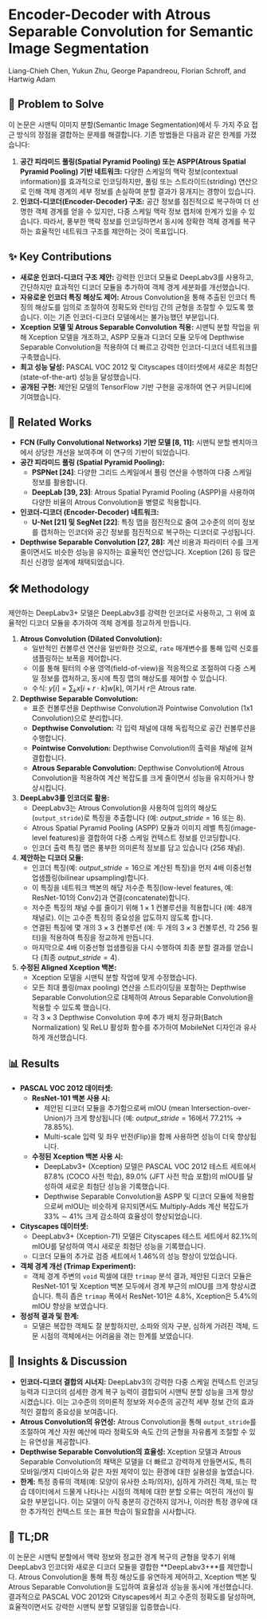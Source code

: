 # Encoder-Decoder with Atrous Separable Convolution for Semantic Image Segmentation
Liang-Chieh Chen, Yukun Zhu, George Papandreou, Florian Schroff, and Hartwig Adam

## 🧩 Problem to Solve
이 논문은 시맨틱 이미지 분할(Semantic Image Segmentation)에서 두 가지 주요 접근 방식의 장점을 결합하는 문제를 해결합니다. 기존 방법들은 다음과 같은 한계를 가졌습니다:
1.  **공간 피라미드 풀링(Spatial Pyramid Pooling) 또는 ASPP(Atrous Spatial Pyramid Pooling) 기반 네트워크:** 다양한 스케일의 맥락 정보(contextual information)를 효과적으로 인코딩하지만, 풀링 또는 스트라이드(striding) 연산으로 인해 객체 경계의 세부 정보를 손실하여 분할 결과가 뭉개지는 경향이 있습니다.
2.  **인코더-디코더(Encoder-Decoder) 구조:** 공간 정보를 점진적으로 복구하여 더 선명한 객체 경계를 얻을 수 있지만, 다중 스케일 맥락 정보 캡처에 한계가 있을 수 있습니다.
따라서, 풍부한 맥락 정보를 인코딩하면서 동시에 정확한 객체 경계를 복구하는 효율적인 네트워크 구조를 제안하는 것이 목표입니다.

## ✨ Key Contributions
*   **새로운 인코더-디코더 구조 제안:** 강력한 인코더 모듈로 DeepLabv3를 사용하고, 간단하지만 효과적인 디코더 모듈을 추가하여 객체 경계 세분화를 개선했습니다.
*   **자유로운 인코더 특징 해상도 제어:** Atrous Convolution을 통해 추출된 인코더 특징의 해상도를 임의로 조절하여 정확도와 런타임 간의 균형을 조절할 수 있도록 했습니다. 이는 기존 인코더-디코더 모델에서는 불가능했던 부분입니다.
*   **Xception 모델 및 Atrous Separable Convolution 적용:** 시맨틱 분할 작업을 위해 Xception 모델을 개조하고, ASPP 모듈과 디코더 모듈 모두에 Depthwise Separable Convolution을 적용하여 더 빠르고 강력한 인코더-디코더 네트워크를 구축했습니다.
*   **최고 성능 달성:** PASCAL VOC 2012 및 Cityscapes 데이터셋에서 새로운 최첨단(state-of-the-art) 성능을 달성했습니다.
*   **공개된 구현:** 제안된 모델의 TensorFlow 기반 구현을 공개하여 연구 커뮤니티에 기여했습니다.

## 📎 Related Works
*   **FCN (Fully Convolutional Networks) 기반 모델 [8, 11]:** 시맨틱 분할 벤치마크에서 상당한 개선을 보여주며 이 연구의 기반이 되었습니다.
*   **공간 피라미드 풀링 (Spatial Pyramid Pooling):**
    *   **PSPNet [24]**: 다양한 그리드 스케일에서 풀링 연산을 수행하여 다중 스케일 정보를 활용합니다.
    *   **DeepLab [39, 23]**: Atrous Spatial Pyramid Pooling (ASPP)을 사용하여 다양한 비율의 Atrous Convolution을 병렬로 적용합니다.
*   **인코더-디코더 (Encoder-Decoder) 네트워크:**
    *   **U-Net [21] 및 SegNet [22]**: 특징 맵을 점진적으로 줄여 고수준의 의미 정보를 캡처하는 인코더와 공간 정보를 점진적으로 복구하는 디코더로 구성됩니다.
*   **Depthwise Separable Convolution [27, 28]:** 계산 비용과 파라미터 수를 크게 줄이면서도 비슷한 성능을 유지하는 효율적인 연산입니다. Xception [26] 등 많은 최신 신경망 설계에 채택되었습니다.

## 🛠️ Methodology
제안하는 DeepLabv3+ 모델은 DeepLabv3를 강력한 인코더로 사용하고, 그 위에 효율적인 디코더 모듈을 추가하여 객체 경계를 정교하게 만듭니다.

1.  **Atrous Convolution (Dilated Convolution):**
    *   일반적인 컨볼루션 연산을 일반화한 것으로, `rate` 매개변수를 통해 입력 신호를 샘플링하는 보폭을 제어합니다.
    *   이를 통해 필터의 수용 영역(field-of-view)을 적응적으로 조절하여 다중 스케일 정보를 캡처하고, 동시에 특징 맵의 해상도를 제어할 수 있습니다.
    *   수식: $y[i] = \sum_k x[i+r \cdot k]w[k]$, 여기서 $r$은 Atrous rate.
2.  **Depthwise Separable Convolution:**
    *   표준 컨볼루션을 Depthwise Convolution과 Pointwise Convolution (1x1 Convolution)으로 분리합니다.
    *   **Depthwise Convolution:** 각 입력 채널에 대해 독립적으로 공간 컨볼루션을 수행합니다.
    *   **Pointwise Convolution:** Depthwise Convolution의 출력을 채널에 걸쳐 결합합니다.
    *   **Atrous Separable Convolution:** Depthwise Convolution에 Atrous Convolution을 적용하여 계산 복잡도를 크게 줄이면서 성능을 유지하거나 향상시킵니다.
3.  **DeepLabv3를 인코더로 활용:**
    *   DeepLabv3는 Atrous Convolution을 사용하여 임의의 해상도(`output_stride`)로 특징을 추출합니다 (예: $output\_stride=16$ 또는 $8$).
    *   Atrous Spatial Pyramid Pooling (ASPP) 모듈과 이미지 레벨 특징(image-level features)을 결합하여 다중 스케일 컨텍스트 정보를 인코딩합니다.
    *   인코더 출력 특징 맵은 풍부한 의미론적 정보를 담고 있습니다 (256 채널).
4.  **제안하는 디코더 모듈:**
    *   인코더 특징(예: $output\_stride=16$으로 계산된 특징)을 먼저 4배 이중선형 업샘플링(bilinear upsampling)합니다.
    *   이 특징을 네트워크 백본의 해당 저수준 특징(low-level features, 예: ResNet-101의 Conv2)과 연결(concatenate)합니다.
    *   저수준 특징의 채널 수를 줄이기 위해 $1 \times 1$ 컨볼루션을 적용합니다 (예: 48개 채널로). 이는 고수준 특징의 중요성을 압도하지 않도록 합니다.
    *   연결된 특징에 몇 개의 $3 \times 3$ 컨볼루션 (예: 두 개의 $3 \times 3$ 컨볼루션, 각 256 필터)을 적용하여 특징을 정교하게 만듭니다.
    *   마지막으로 4배 이중선형 업샘플링을 다시 수행하여 최종 분할 결과를 얻습니다 (최종 $output\_stride=4$).
5.  **수정된 Aligned Xception 백본:**
    *   Xception 모델을 시맨틱 분할 작업에 맞게 수정했습니다.
    *   모든 최대 풀링(max pooling) 연산을 스트라이딩을 포함하는 Depthwise Separable Convolution으로 대체하여 Atrous Separable Convolution을 적용할 수 있도록 했습니다.
    *   각 $3 \times 3$ Depthwise Convolution 후에 추가 배치 정규화(Batch Normalization) 및 ReLU 활성화 함수를 추가하여 MobileNet 디자인과 유사하게 개선했습니다.

## 📊 Results
*   **PASCAL VOC 2012 데이터셋:**
    *   **ResNet-101 백본 사용 시:**
        *   제안된 디코더 모듈을 추가함으로써 mIOU (mean Intersection-over-Union)가 크게 향상됩니다 (예: $output\_stride=16$에서 77.21% $\rightarrow$ 78.85%).
        *   Multi-scale 입력 및 좌우 반전(Flip)을 함께 사용하면 성능이 더욱 향상됩니다.
    *   **수정된 Xception 백본 사용 시:**
        *   DeepLabv3+ (Xception) 모델은 PASCAL VOC 2012 테스트 세트에서 87.8% (COCO 사전 학습), 89.0% (JFT 사전 학습 포함)의 mIOU를 달성하여 새로운 최첨단 성능을 기록했습니다.
        *   Depthwise Separable Convolution을 ASPP 및 디코더 모듈에 적용함으로써 mIOU는 비슷하게 유지되면서도 Multiply-Adds 계산 복잡도가 33% $\sim$ 41% 크게 감소하여 효율성이 향상되었습니다.
*   **Cityscapes 데이터셋:**
    *   DeepLabv3+ (Xception-71) 모델은 Cityscapes 테스트 세트에서 82.1%의 mIOU를 달성하여 역시 새로운 최첨단 성능을 기록했습니다.
    *   디코더 모듈의 추가로 검증 세트에서 1.46%의 성능 향상이 있었습니다.
*   **객체 경계 개선 (Trimap Experiment):**
    *   객체 경계 주변의 `void` 픽셀에 대한 `trimap` 분석 결과, 제안된 디코더 모듈은 ResNet-101 및 Xception 백본 모두에서 경계 부근의 mIOU를 크게 향상시켰습니다. 특히 좁은 `trimap` 폭에서 ResNet-101은 4.8%, Xception은 5.4%의 mIOU 향상을 보였습니다.
*   **정성적 결과 및 한계:**
    *   모델은 복잡한 객체도 잘 분할하지만, 소파와 의자 구분, 심하게 가려진 객체, 드문 시점의 객체에서는 어려움을 겪는 한계를 보였습니다.

## 🧠 Insights & Discussion
*   **인코더-디코더 결합의 시너지:** DeepLabv3의 강력한 다중 스케일 컨텍스트 인코딩 능력과 디코더의 섬세한 경계 복구 능력이 결합되어 시맨틱 분할 성능을 크게 향상시켰습니다. 이는 고수준의 의미론적 정보와 저수준의 공간적 세부 정보 간의 효과적인 결합의 중요성을 보여줍니다.
*   **Atrous Convolution의 유연성:** Atrous Convolution을 통해 `output_stride`를 조절하여 계산 자원 예산에 따라 정확도와 속도 간의 균형을 자유롭게 조절할 수 있는 유연성을 제공합니다.
*   **Depthwise Separable Convolution의 효율성:** Xception 모델과 Atrous Separable Convolution의 채택은 모델을 더 빠르고 강력하게 만들면서도, 특히 모바일/엣지 디바이스와 같은 자원 제약이 있는 환경에 대한 실용성을 높였습니다.
*   **한계:** 특정 종류의 객체(예: 모양이 유사한 소파/의자), 심하게 가려진 객체, 또는 학습 데이터에서 드물게 나타나는 시점의 객체에 대한 분할 오류는 여전히 개선이 필요한 부분입니다. 이는 모델이 아직 충분히 강건하지 않거나, 이러한 특정 경우에 대한 추가적인 컨텍스트 또는 표현 학습이 필요함을 시사합니다.

## 📌 TL;DR
이 논문은 시맨틱 분할에서 맥락 정보와 정교한 경계 복구의 균형을 맞추기 위해 DeepLabv3 인코더와 새로운 디코더 모듈을 결합한 **DeepLabv3+**를 제안합니다. Atrous Convolution을 통해 특징 해상도를 유연하게 제어하고, Xception 백본 및 Atrous Separable Convolution을 도입하여 효율성과 성능을 동시에 개선했습니다. 결과적으로 PASCAL VOC 2012와 Cityscapes에서 최고 수준의 정확도를 달성하며, 효율적이면서도 강력한 시맨틱 분할 모델임을 입증했습니다.
